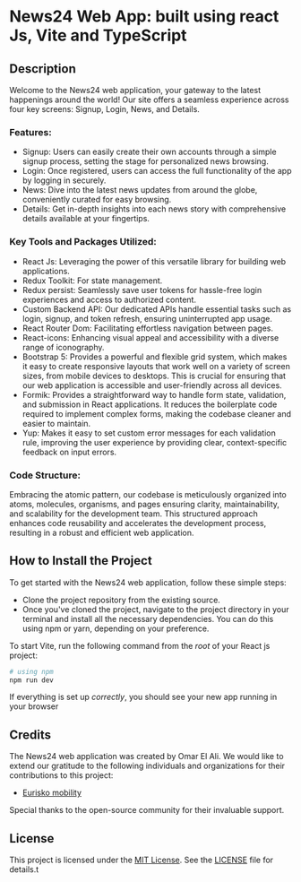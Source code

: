 # News24 Web App: built using react Js, Vite and TypeScript

## Description

Welcome to the News24 web application, your gateway to the latest happenings around the world! Our site offers a seamless experience across four key screens: Signup, Login, News, and Details.

### Features:

- Signup: Users can easily create their own accounts through a simple signup process, setting the stage for personalized news browsing.
- Login: Once registered, users can access the full functionality of the app by logging in securely.
- News: Dive into the latest news updates from around the globe, conveniently curated for easy browsing.
- Details: Get in-depth insights into each news story with comprehensive details available at your fingertips.

### Key Tools and Packages Utilized:

- React Js: Leveraging the power of this versatile library for building web applications.
- Redux Toolkit: For state management.
- Redux persist: Seamlessly save user tokens for hassle-free login experiences and access to authorized content.
- Custom Backend API: Our dedicated APIs handle essential tasks such as login, signup, and token refresh, ensuring uninterrupted app usage.
- React Router Dom: Facilitating effortless navigation between pages.
- React-icons: Enhancing visual appeal and accessibility with a diverse range of iconography.
- Bootstrap 5: Provides a powerful and flexible grid system, which makes it easy to create responsive layouts that work well on a variety of screen sizes, from mobile devices to desktops. This is crucial for ensuring that our web application is accessible and user-friendly across all devices.
- Formik: Provides a straightforward way to handle form state, validation, and submission in React applications. It reduces the boilerplate code required to implement complex forms, making the codebase cleaner and easier to maintain.
- Yup: Makes it easy to set custom error messages for each validation rule, improving the user experience by providing clear, context-specific feedback on input errors.

### Code Structure:

Embracing the atomic pattern, our codebase is meticulously organized into atoms, molecules, organisms, and pages ensuring clarity, maintainability, and scalability for the development team. This structured approach enhances code reusability and accelerates the development process, resulting in a robust and efficient web application.

## How to Install the Project
To get started with the News24 web application, follow these simple steps:

- Clone the project repository from the existing source.
- Once you've cloned the project, navigate to the project directory in your terminal and install all the necessary dependencies. You can do this using npm or yarn, depending on your preference.

To start Vite, run the following command from the _root_ of your React js project:

```bash
# using npm
npm run dev
```

If everything is set up _correctly_, you should see your new app running in your browser

## Credits

The News24 web application was created by Omar El Ali. We would like to extend our gratitude to the following individuals and organizations for their contributions to this project:

- [Eurisko mobility](https://eurisko.net/)

Special thanks to the open-source community for their invaluable support.

## License

This project is licensed under the [MIT License](LICENSE). See the [LICENSE](LICENSE) file for details.t
